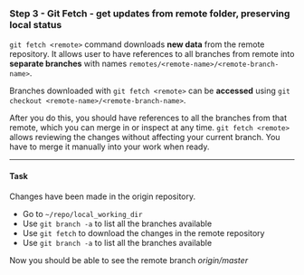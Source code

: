 ### Step 3 - Git Fetch - get updates from remote folder, preserving local status

`git fetch <remote>` command downloads **new data** from the remote repository.
It allows user to have references to all branches from remote into **separate branches** with names `remotes/<remote-name>/<remote-branch-name>`.

Branches downloaded with `git fetch <remote>` can be **accessed** using `git checkout <remote-name>/<remote-branch-name>`.

After you do this, you should have references to all the branches from that remote, which you can merge in or inspect at any time.
`git fetch <remote>` allows reviewing the changes without affecting your current branch. You have to merge it manually into your work when ready.

---

#### Task

Changes have been made in the origin repository.
- Go to `~/repo/local_working_dir`
- Use `git branch -a` to list all the branches available
- Use `git fetch` to download the changes in the remote repository
- Use `git branch -a` to list all the branches available

Now you should be able to see the remote branch *origin/master*
